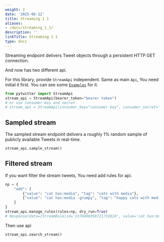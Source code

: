 ```yaml
---
weight: 2
date: '2025-06-12'
title: Streaming 1 1
aliases:
- /docs/streaming_1_1/
description: ''
linkTitle: Streaming 1 1
type: docs
---
```


Streaming endpoint delivers Tweet objects through a persistent HTTP GET connection.

And now has two different api.

For this library, provide `StreamApi` independent. Same as main `Api`, You need initial it first. You can see some [`Examples`](https://github.com/sns-sdks/python-twitter/tree/master/examples) for it.

```python
from pytwitter import StreamApi
stream_api = StreamApi(bearer_token="bearer token")
# or use consumer key and secret
# stream_api = StreamApi(consumer_key="consumer key", consumer_secret="consumer secret")
```

## Sampled stream

The sampled stream endpoint delivers a roughly 1% random sample of publicly available Tweets in real-time.

```python
stream_api.sample_stream()
```

## Filtered stream

If you want filter the stream tweets, You need add rules for api.

```python
np = {
    "add": [
        {"value": "cat has:media", "tag": "cats with media"},
        {"value": "cat has:media -grumpy", "tag": "happy cats with media"}
    ]
}
stream_api.manage_rules(rules=np, dry_run=True)
# Response(data=[StreamRule(id='1370406958721732610', value='cat has:media -grumpy'), StreamRule(id='1370406958721732609', value='cat has:media')])
```

Then use api

```python
stream_api.search_stream()
```
